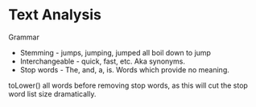 Text Analysis
=============

Grammar
* Stemming - jumps, jumping, jumped all boil down to jump
* Interchangeable - quick, fast, etc. Aka synonyms.
* Stop words - The, and, a, is. Words which provide no meaning.

toLower() all words before removing stop words, as this will cut the stop word list size dramatically. 


